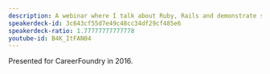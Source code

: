 ```yaml
---
description: A webinar where I talk about Ruby, Rails and demonstrate submitting a pull request to Homebrew.
speakerdeck-id: 3c643cf55d7e49c48cc34df29cf485e6
speakerdeck-ratio: 1.77777777777778
youtube-id: B4K_ItFAN04
---
```

Presented for CareerFoundry in 2016.
